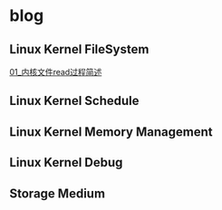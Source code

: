 # blog

## Linux Kernel FileSystem
[01_内核文件read过程简述](https://github.com/ridiJason/blog/issues/1#issue-1683506376)

## Linux Kernel Schedule

## Linux Kernel Memory Management

## Linux Kernel Debug

## Storage Medium
